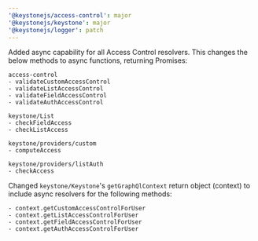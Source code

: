 ```yaml
---
'@keystonejs/access-control': major
'@keystonejs/keystone': major
'@keystonejs/logger': patch
---
```


Added async capability for all Access Control resolvers. This changes the below methods to async functions, returning Promises:

```
access-control
- validateCustomAccessControl
- validateListAccessControl
- validateFieldAccessControl
- validateAuthAccessControl

keystone/List
- checkFieldAccess
- checkListAccess

keystone/providers/custom
- computeAccess

keystone/providers/listAuth
- checkAccess

```

Changed `keystone/Keystone`'s `getGraphQlContext` return object (context) to include async resolvers for the following methods:
```
- context.getCustomAccessControlForUser
- context.getListAccessControlForUser
- context.getFieldAccessControlForUser
- context.getAuthAccessControlForUser
```
